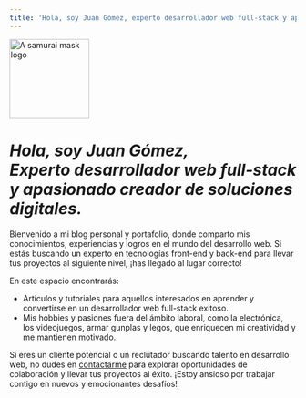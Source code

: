 ```yaml
---
title: 'Hola, soy Juan Gómez, experto desarrollador web full-stack y apasionado creador de soluciones digitales.'
---
```


<div class="featured-banner">
  <img src="/samurai-logo.svg"
    class="profile-image"
    alt="A samurai mask logo"
    width="140">

  <h1 style="font-style: italic;">Hola, soy <span style="color: var(--bold-with-gold);">Juan Gómez</span>,<br>
  Experto desarrollador web full-stack y apasionado creador de soluciones digitales.</h1>
  <p>Bienvenido a mi blog personal y portafolio, donde comparto mis conocimientos, experiencias y logros en el mundo del
    desarrollo web. Si estás buscando un experto en tecnologías front-end y back-end para llevar tus proyectos al siguiente nivel,
    ¡has llegado al lugar correcto!</p>
  <p>En este espacio encontrarás:

  <ul>
    <!-- <li>Un portafolio con mis proyectos más destacados, que demuestran mi habilidad para crear soluciones web innovadoras y efectivas.</li> -->
    <li>Artículos y tutoriales para aquellos interesados en aprender y convertirse en un desarrollador web full-stack exitoso.</li>
    <li>Mis hobbies y pasiones fuera del ámbito laboral, como la electrónica, los videojuegos, armar gunplas y legos,
    que enriquecen mi creatividad y me mantienen motivado.</li>
  </ul></p>
  <p>Si eres un cliente potencial o un reclutador buscando talento en desarrollo web, no dudes en <a href="/es/contacto">contactarme</a> para explorar
    oportunidades de colaboración y llevar tus proyectos al éxito. ¡Estoy ansioso por trabajar contigo en nuevos y emocionantes desafíos!</p>
</div>
